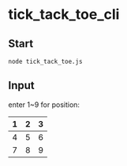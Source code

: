 # tick_tack_toe_cli

## Start
`node tick_tack_toe.js`

## Input
enter 1~9 for position:


1 | 2 | 3
--- | --- | ---
4 | 5 | 6
7 | 8 | 9